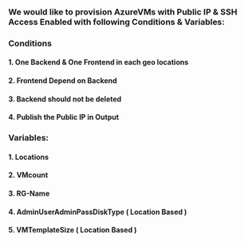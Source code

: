 ### We would like to provision AzureVMs with Public IP & SSH Access Enabled with following Conditions & Variables: 

### Conditions 

#### 1. One Backend & One Frontend in each geo locations 
#### 2. Frontend Depend on Backend
#### 3. Backend should not be deleted
#### 4. Publish the Public IP in Output

### Variables:  

#### 1. Locations 
#### 2. VMcount 
#### 3. RG-Name 
#### 4. AdminUserAdminPassDiskType ( Location Based ) 
#### 5. VMTemplateSize ( Location Based ) 
